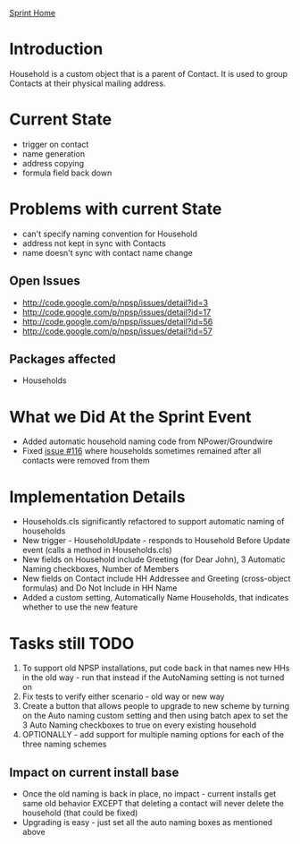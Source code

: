 [Sprint Home](DeveloperSprintSummer2010.md)

# Introduction #

Household is a custom object that is a parent of Contact. It is used to group Contacts at their physical mailing address.

# Current State #

  * trigger on contact
  * name generation
  * address copying
  * formula field back down


# Problems with current State #

  * can't specify naming convention for Household
  * address not kept in sync with Contacts
  * name doesn't sync with contact name change

## Open Issues ##
  * http://code.google.com/p/npsp/issues/detail?id=3
  * http://code.google.com/p/npsp/issues/detail?id=17
  * http://code.google.com/p/npsp/issues/detail?id=56
  * http://code.google.com/p/npsp/issues/detail?id=57

## Packages affected ##
  * Households

# What we Did At the Sprint Event #
  * Added automatic household naming code from NPower/Groundwire
  * Fixed [issue #116](https://code.google.com/p/npsp/issues/detail?id=#116) where households sometimes remained after all contacts were removed from them

# Implementation Details #
  * Households.cls significantly refactored to support automatic naming of households
  * New trigger - HouseholdUpdate - responds to Household Before Update event (calls a method in Households.cls)
  * New fields on Household include Greeting (for Dear John), 3 Automatic Naming checkboxes, Number of Members
  * New fields on Contact include HH Addressee and Greeting (cross-object formulas) and Do Not Include in HH Name
  * Added a custom setting, Automatically Name Households, that indicates whether to use the new feature

# Tasks still TODO #
  1. To support old NPSP installations, put code back in that names new HHs in the old way - run that instead if the AutoNaming setting is not turned on
  1. Fix tests to verify either scenario - old way or new way
  1. Create a button that allows people to upgrade to new scheme by turning on the Auto naming custom setting and then using batch apex to set the 3 Auto Naming checkboxes to true on every existing household
  1. OPTIONALLY - add support for multiple naming options for each of the three naming schemes

## Impact on current install base ##
  * Once the old naming is back in place, no impact - current installs get same old behavior EXCEPT that deleting a contact will never delete the household (that could be fixed)
  * Upgrading is easy - just set all the auto naming boxes as mentioned above